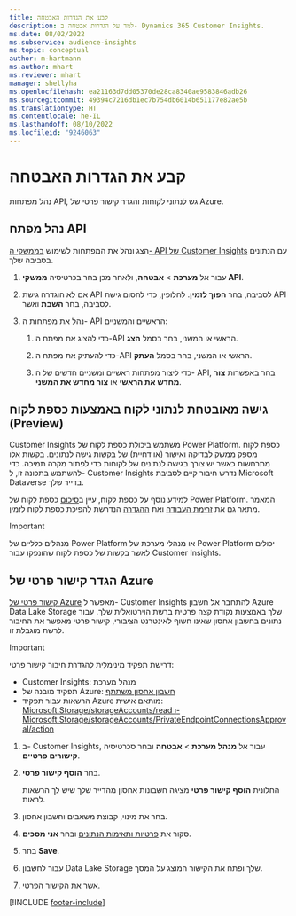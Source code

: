 ```yaml
---
title: קבע את הגדרות האבטחה
description: למד על הגדרות אבטחה ב- Dynamics 365 Customer Insights.
ms.date: 08/02/2022
ms.subservice: audience-insights
ms.topic: conceptual
author: m-hartmann
ms.author: mhart
ms.reviewer: mhart
manager: shellyha
ms.openlocfilehash: ea21163d7dd05370de28ca8340ae9583846adb26
ms.sourcegitcommit: 49394c7216db1ec7b754db6014b651177e82ae5b
ms.translationtype: HT
ms.contentlocale: he-IL
ms.lasthandoff: 08/10/2022
ms.locfileid: "9246063"
---
```

# <a name="configure-security-settings"></a>קבע את הגדרות האבטחה

נהל מפתחות API, גש לנתוני לקוחות והגדר קישור פרטי של Azure.

## <a name="manage-api-keys"></a>נהל מפתח API

הצג ונהל את המפתחות לשימוש [בממשקי ה- API של Customer Insights](apis.md) עם הנתונים בסביבה שלך.

1. עבור אל **מערכת** > **אבטחה**, ולאחר מכן בחר בכרטיסיה **ממשקי API**.

1. אם לא הוגדרה גישת API לסביבה, בחר **הפוך לזמין**. לחלופין, כדי לחסום גישת API לסביבה, בחר **השבת** ואשר.

1. נהל את מפתחות ה- API הראשיים והמשניים:

   1. כדי להציג את מפתח ה-API הראשי או המשני, בחר בסמל **הצג**.

   1. כדי להעתיק את מפתח ה-API הראשי או המשני, בחר בסמל **העתק**.

   1. כדי ליצור מפתחות ראשיים ומשניים חדשים של ה- API, בחר באפשרות **צור מחדש את הראשי** או **צור מחדש את המשני**.

## <a name="securely-access-customer-data-with-customer-lockbox-preview"></a>גישה מאובטחת לנתוני לקוח באמצעות כספת לקוח (‏Preview)

Customer Insights משתמש ביכולת כספת לקוח של Power Platform. כספת לקוח מספק ממשק לבדיקה ואישור (או דחיית) של בקשות גישה לנתונים. בקשות אלו מתרחשות כאשר יש צורך בגישה לנתונים של לקוחות כדי לפתור מקרה תמיכה. כדי להשתמש בתכונה זו, ל- Customer Insights נדרש חיבור קיים לסביבת Microsoft Dataverse בדייר שלך.

למידע נוסף על כספת לקוח, עיין ב[סיכום](/power-platform/admin/about-lockbox#summary) כספת לקוח של Power Platform. המאמר מתאר גם את [זרימת העבודה](/power-platform/admin/about-lockbox#workflow) ואת [ההגדרה](/power-platform/admin/about-lockbox#enable-the-lockbox-policy) הנדרשת להפיכת כספת לקוח לזמין.

> [!IMPORTANT]
> מנהלים כלליים של Power Platform או מנהלי מערכת של Power Platform יכולים לאשר בקשות של כספת לקוח שהונפקו עבור Customer Insights.

## <a name="set-up-an-azure-private-link"></a>הגדר קישור פרטי של Azure

[קישור פרטי של Azure](/azure/private-link/private-link-overview) מאפשר ל- Customer Insights להתחבר אל חשבון Azure Data Lake Storage שלך באמצעות נקודת קצה פרטית ברשת הוירטואלית שלך. עבור נתונים בחשבון אחסון שאינו חשוף לאינטרנט הציבורי, קישור פרטי מאפשר את החיבור לרשת מוגבלת זו.

> [!IMPORTANT]
> דרישת תפקיד מינימלית להגדרת חיבור קישור פרטי:
>
> - Customer Insights: מנהל מערכת
> - תפקיד מובנה של Azure: [חשבון אחסון משתתף](/azure/role-based-access-control/built-in-roles#storage-account-contributor)
> - הרשאות עבור תפקיד Azure מותאם אישית: [ Microsoft.Storage/storageAccounts/read ו-Microsoft.Storage/storageAccounts/PrivateEndpointConnectionsApproval/action](/azure/role-based-access-control/resource-provider-operations#microsoftstorage)

1. ב- Customer Insights, עבור אל **מנהל מערכת** > **אבטחה** ובחר סכרטיסיה **קישורים פרטיים**.

1. בחר **הוסף קישור פרטי**.

   החלונית **הוסף קישור פרטי** מציגה חשבונות אחסון מהדייר שלך שיש לך הרשאות לראות.

1. בחר את מינוי, קבוצת משאבים וחשבון אחסון.

1. סקור את [פרטיות ותאימות הנתונים](connections.md#data-privacy-and-compliance) ובחר **אני מסכים**.

1. בחר **Save**.

1. עבור לחשבון Data Lake Storage שלך ופתח את הקישור המוצג על המסך.

1. אשר את הקישור הפרטי.


[!INCLUDE [footer-include](includes/footer-banner.md)]
